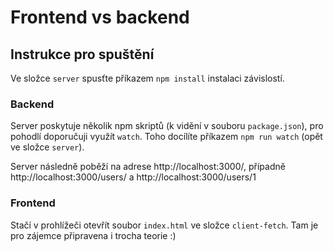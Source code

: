 # Frontend vs backend

## Instrukce pro spuštění

Ve složce `server` spusťte příkazem `npm install` instalaci závislostí.

### Backend

Server poskytuje několik npm skriptů (k vidění v souboru `package.json`), pro pohodlí doporučuji využít `watch`. Toho docílíte příkazem `npm run watch` (opět ve složce `server`).

Server následně poběží na adrese http://localhost:3000/, případně http://localhost:3000/users/ a http://localhost:3000/users/1

### Frontend

Stačí v prohlížeči otevřít soubor `index.html` ve složce `client-fetch`. Tam je pro zájemce připravena i trocha teorie :)
